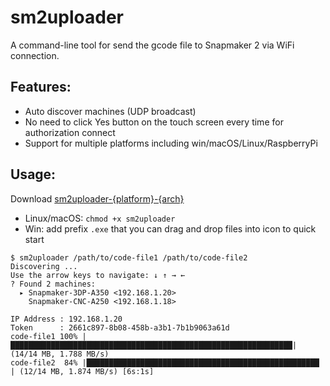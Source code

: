 # sm2uploader
A command-line tool for send the gcode file to Snapmaker 2 via WiFi connection.

## Features:
- Auto discover machines (UDP broadcast)
- No need to click Yes button on the touch screen every time for authorization connect
- Support for multiple platforms including win/macOS/Linux/RaspberryPi

## Usage:
Download [sm2uploader-{platform}-{arch}](https://github.com/macdylan/sm2uploader/releases/tag/go1.0)
  - Linux/macOS: `chmod +x sm2uploader`
  - Win: add prefix `.exe` that you can drag and drop files into icon to quick start

```
$ sm2uploader /path/to/code-file1 /path/to/code-file2
Discovering ...
Use the arrow keys to navigate: ↓ ↑ → ←
? Found 2 machines:
  ▸ Snapmaker-3DP-A350 <192.168.1.20>
    Snapmaker-CNC-A250 <192.168.1.18>

IP Address : 192.168.1.20
Token      : 2661c897-8b08-458b-a3b1-7b1b9063a61d
code-file1 100% |███████████████████████████████████████████████████████████████| (14/14 MB, 1.788 MB/s)
code-file2  84% |████████████████████████████████████████████████████           | (12/14 MB, 1.874 MB/s) [6s:1s]
```
